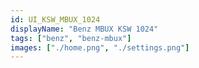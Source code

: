 ```yaml
---
id: UI_KSW_MBUX_1024
displayName: "Benz MBUX KSW 1024"
tags: ["benz", "benz-mbux"]
images: ["./home.png", "./settings.png"]
---
```

